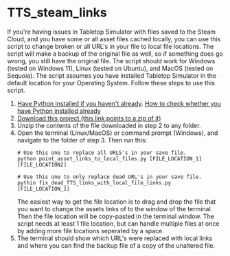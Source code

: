 # TTS_steam_links

If you're having issues in Tabletop Simulator with files saved to the Steam Cloud, and you have some or all asset files cached locally, you can use this script to change broken or all URL's in your file to local file locations. The script will make a backup of the original file as well, so if something does go wrong, you still have the original file. 
The script should work for Windows (tested on Windows 11), Linux (tested on Ubuntu), and MacOS (tested on Sequoia). The script assumes you have installed Tabletop Simulator in the default location for your Operating System. Follow these steps to use this script. 

1. [Have Python installed if you haven't already](https://www.python.org/downloads/). [How to check whether you have Python installed already](https://www.freecodecamp.org/news/check-python-version-how-to-check-py-in-mac-windows-and-linux/) 
2. [Download this project (this link points to a zip of it)](https://github.com/FVMF/TTS_steam_links/archive/refs/heads/main.zip)
3. Unzip the contents of the file downloaded in step 2 to any folder. 
4. Open the terminal (Linux/MacOS) or command prompt (Windows), and navigate to the folder of step 3. Then run this:
   ```
   # Use this one to replace all URLS's in your save file.  
   python point_asset_links_to_local_files.py [FILE_LOCATION_1] [FILE_LOCATION2]

   # Use this one to only replace dead URL's in your save file.
   pythin fix_dead_TTS_links_with_local_file_links.py [FILE_LOCATION_1]
   ```
   The easiest way to get the file location is to drag and drop the file that you want to change the assets links of to the window of the terminal. Then the file location will be copy-pasted in the terminal window. The script needs at least 1 file location, but can handle multiple files at once by adding more file locations seperated by a space.
6. The terminal should show which URL's were replaced with local links and where you can find the backup file of a copy of the unaltered file.
